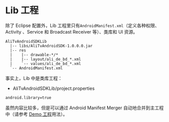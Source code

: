 # Lib 工程

除了 Eclipse 配置外，Lib 工程里只有`AndroidManifest.xml`（定义各种权限、Activity 、Service 和 Broadcast Receiver 等）、类库和 UI 资源。

```
AliTvAndroidSDKLib
  |-- libs/AliTvAndroidSDK-1.0.0.0.jar
  |-- res
  |    |-- drawable-*/*
  |    |-- layout/ali_de_bd_*.xml
  |    `-- values/ali_de_bd_*.xml
  `-- AndroidManifest.xml
```

事实上，Lib 中是类库工程：

* AliTvAndroidSDKLib/project.properties
```
android.library=true
```

虽然内容比较多，但是可以通过 Android Manifest Merger 自动地合并到主工程中（请参考 [Demo 工程](demo.md)用法）。
